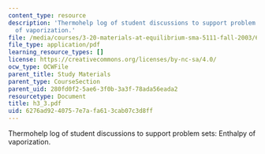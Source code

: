 ```yaml
---
content_type: resource
description: 'Thermohelp log of student discussions to support problem sets: Enthalpy
  of vaporization.'
file: /media/courses/3-20-materials-at-equilibrium-sma-5111-fall-2003/6276ad9240757e7afa613cab07c3d8ff_h3_3.pdf
file_type: application/pdf
learning_resource_types: []
license: https://creativecommons.org/licenses/by-nc-sa/4.0/
ocw_type: OCWFile
parent_title: Study Materials
parent_type: CourseSection
parent_uid: 280fd0f2-5ae6-3f0b-3a3f-78ada56eada2
resourcetype: Document
title: h3_3.pdf
uid: 6276ad92-4075-7e7a-fa61-3cab07c3d8ff
---
```

Thermohelp log of student discussions to support problem sets: Enthalpy of vaporization.